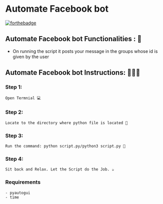 # <b>Automate Facebook bot</b>

[![forthebadge](https://forthebadge.com/images/badges/made-with-python.svg)](https://forthebadge.com)

## Automate Facebook bot Functionalities : 🚀

- On running the script it posts your message in the groups whose id is given by the user

## Automate Facebook bot Instructions: 👨🏻‍💻

### Step 1:

    Open Termnial 💻

### Step 2:

    Locate to the directory where python file is located 📂

### Step 3:

    Run the command: python script.py/python3 script.py 🧐

### Step 4:

    Sit back and Relax. Let the Script do the Job. ☕

### Requirements

    - pyautogui
    - time
    

